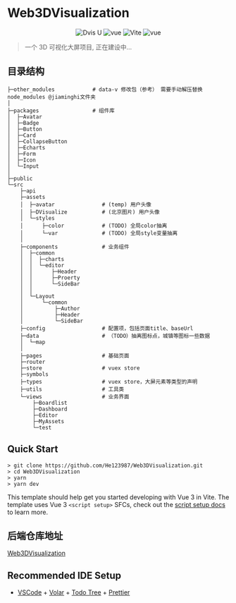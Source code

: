 # Web3DVisualization

<p align="center">
  <img src="https://img.shields.io/badge/Dvis UI-0.1.0-ff7675.svg" alt="Dvis U">
  <img src="https://img.shields.io/badge/Vue-3.2.13-41b883.svg" alt="vue">
  <img src="https://img.shields.io/badge/Vite-1.3.0-ffeaa7.svg" alt="Vite">
  <img src="https://img.shields.io/badge/Typescript-4.4.3-74b9ff.svg" alt="vue">
</p>

> 一个 3D 可视化大屏项目, 正在建设中...

## 目录结构

```shell
├─other_modules            # data-v 修改包（参考） 需要手动解压替换 node_modules @jiaminghi文件夹
│
├─packages                 # 组件库
│  ├─Avatar
│  ├─Badge
│  ├─Button
│  ├─Card
│  ├─CollapseButton
│  ├─Echarts
│  ├─Form
│  ├─Icon
│  └─Input
│
├─public
└─src
    ├─api
    ├─assets
    │  ├─avatar               # (temp) 用户头像
    │  ├─DVisualize           # (北京图片) 用户头像
    │  └─styles
    │      ├─color            # (TODO) 全局color抽离
    │      └─var              # (TODO) 全局style变量抽离
    │
    ├─components              # 业务组件
    │  ├─common
    │  │  ├─charts
    │  │  └─editor
    │  │      ├─Header
    │  │      ├─Proerty
    │  │      └─SideBar
    │  │
    │  └─Layout
    │      └─common
    │          ├─Author
    │          ├─Header
    │          └─SideBar
    ├─config                  # 配置项，包括页面title、baseUrl
    ├─data                    # （TODO）抽离图标点，城镇等图标一些数据
    │  └─map
    │
    ├─pages                   # 基础页面
    ├─router
    ├─store                   # vuex store
    ├─symbols
    ├─types                   # vuex store，大屏元素等类型的声明
    ├─utils                   # 工具类
    └─views                   # 业务界面
        ├─Boardlist
        ├─Dashboard
        ├─Editor
        ├─MyAssets
        └─test

```

## Quick Start

```shell
> git clone https://github.com/He123987/Web3DVisualization.git
> cd Web3DVisualization
> yarn
> yarn dev
```

This template should help get you started developing with Vue 3 in Vite. The template uses Vue 3 `<script setup>` SFCs, check out the [script setup docs](https://v3.vuejs.org/api/sfc-script-setup.html#sfc-script-setup) to learn more.

## 后端仓库地址

[Web3DVisualization](https://github.com/He123987/Web3DVisualization-BackEnd)

## Recommended IDE Setup

- [VSCode](https://code.visualstudio.com/) + [Volar](https://marketplace.visualstudio.com/items?itemName=johnsoncodehk.volar) + [Todo Tree](https://marketplace.visualstudio.com/items?itemName=Gruntfuggly.todo-tree) + [Prettier](https://marketplace.visualstudio.com/items?itemName=esbenp.prettier-vscode)

